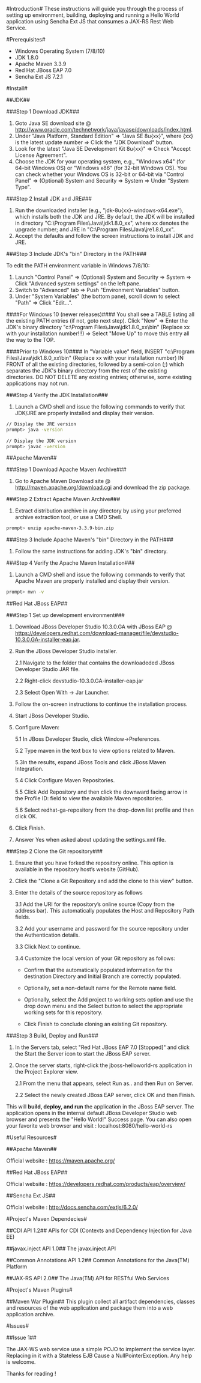 #Introduction#
These instructions will guide you through the process of setting up environment, building, deploying and running a Hello World application using Sencha Ext JS that consumes a JAX-RS Rest Web Service.

#Prerequisites#
- Windows Operating System (7/8/10)
- JDK 1.8.0
- Apache Maven 3.3.9
- Red Hat JBoss EAP 7.0
- Sencha Ext JS 7.2.1

#Install#

##JDK##

###Step 1 Download JDK###

1. Goto Java SE download site @ http://www.oracle.com/technetwork/java/javase/downloads/index.html.
2.  Under "Java Platform, Standard Edition" ⇒ "Java SE 8u{xx}", where {xx} is the latest update number ⇒ Click the "JDK Download" button.
3. Look for the latest "Java SE Development Kit 8u{xx}" ⇒ Check "Accept License Agreement".
4. Choose the JDK for your operating system, e.g., "Windows x64" (for 64-bit Windows OS) or "Windows x86" (for 32-bit Windows OS). You can check whether your Windows OS is 32-bit or 64-bit via "Control Panel" ⇒ (Optional) System and Security ⇒ System ⇒ Under "System Type".

###Step 2 Install JDK and JRE###

1. Run the downloaded installer (e.g., "jdk-8u{xx}-windows-x64.exe"), which installs both the JDK and JRE. By default, the JDK will be installed in directory "C:\Program Files\Java\jdk1.8.0_xx", where xx denotes the upgrade number; and JRE in "C:\Program Files\Java\jre1.8.0_xx".
2. Accept the defaults and follow the screen instructions to install JDK and JRE.

###Step 3 Include JDK's "bin" Directory in the PATH###

To edit the PATH environment variable in Windows 7/8/10:

1. Launch "Control Panel" ⇒ (Optional) System and Security ⇒ System ⇒ Click "Advanced system settings" on the left pane.
2. Switch to "Advanced" tab ⇒ Push "Environment Variables" button.
3. Under "System Variables" (the bottom pane), scroll down to select "Path" ⇒ Click "Edit...".

####For Windows 10 (newer releases)####
You shall see a TABLE listing all the existing PATH entries (if not, goto next step). Click "New" ⇒ Enter the JDK's binary directory "c:\Program Files\Java\jdk1.8.0_xx\bin" (Replace xx with your installation number!!!) ⇒ Select "Move Up" to move this entry all the way to the TOP.
    
####Prior to Windows 10####
In "Variable value" field, INSERT "c:\Program Files\Java\jdk1.8.0_xx\bin" (Replace xx with your installation number) IN FRONT of all the existing directories, followed by a semi-colon (;) which separates the JDK's binary directory from the rest of the existing directories. DO NOT DELETE any existing entries; otherwise, some existing applications may not run. 
    
###Step 4 Verify the JDK Installation###

1. Launch a CMD shell and issue the following commands to verify that JDK/JRE are properly installed and display their version.
```bash
// Display the JRE version
prompt> java -version
 
// Display the JDK version
prompt> javac -version
```

##Apache Maven##

###Step 1 Download Apache Maven Archive###
1. Go to Apache Maven Download site @ http://maven.apache.org/download.cgi and download the zip package.

###Step 2 Extract Apache Maven Archive###

1. Extract distribution archive in any directory by using your preferred archive extraction tool, or use a CMD Shell.

```bash
prompt> unzip apache-maven-3.3.9-bin.zip
```

###Step 3 Include Apache Maven's "bin" Directory in the PATH###

1. Follow the same instructions for adding JDK's "bin" directory.

###Step 4 Verify the Apache Maven Installation###
1. Launch a CMD shell and issue the following commands to verify that Apache Maven are properly installed and display their version.

```bash
prompt> mvn -v
```

##Red Hat JBoss EAP##

###Step 1 Set up development environment###

1. Download JBoss Developer Studio 10.3.0.GA with JBoss EAP @ https://developers.redhat.com/download-manager/file/devstudio-10.3.0.GA-installer-eap.jar.

2. Run the JBoss Developer Studio installer.

    2.1 Navigate to the folder that contains the downloadeded JBoss Developer Studio JAR file.

    2.2 Right-click devstudio-10.3.0.GA-installer-eap.jar

    2.3 Select Open With → Jar Launcher.

3. Follow the on-screen instructions to continue the installation process.

4. Start JBoss Developer Studio.

5. Configure Maven:

    5.1 In JBoss Developer Studio, click Window→Preferences.

    5.2 Type maven in the text box to view options related to Maven.

    5.3In the results, expand JBoss Tools and click JBoss Maven Integration.

    5.4 Click Configure Maven Repositories.

    5.5 Click Add Repository and then click the downward facing arrow in the Profile ID: field to view the available Maven repositories.

    5.6 Select redhat-ga-repository from the drop-down list profile and then click OK.
    
6. Click Finish.

7. Answer Yes when asked about updating the settings.xml file.

###Step 2 Clone the Git repository###

1. Ensure that you have forked the repository online. This option is available in the repository host’s website (GitHub).

2. Click the "Clone a Git Repository and add the clone to this view" button.

3. Enter the details of the source repository as follows

    3.1 Add the URI for the repository’s online source (Copy from the address bar). This automatically populates the Host and Repository Path fields.
        
    3.2 Add your username and password for the source repository under the Authentication details.

    3.3 Click Next to continue.

    3.4 Customize the local version of your Git repository as follows:
    
    - Confirm that the automatically populated information for the destination Directory and Initial Branch are             correctly populated.
        
    - Optionally, set a non-default name for the Remote name field.

    - Optionally, select the Add project to working sets option and use the drop down menu and the Select button to select the appropriate working sets for this repository.

    - Click Finish to conclude cloning an existing Git repository. 

###Step 3 Build, Deploy and Run###

1. In the Servers tab, select "Red Hat JBoss EAP 7.0 [Stopped]" and click the Start the Server icon to start the JBoss EAP server.

2. Once the server starts, right-click the jboss-helloworld-rs application in the Project Explorer view.

    2.1 From the menu that appears, select Run as.. and then Run on Server.

    2.2 Select the newly created JBoss EAP server, click OK and then Finish.

This will **build, deploy, and run** the application in the JBoss EAP server. The application opens in the internal default JBoss Developer Studio web browser and presents the "Hello World!" Success page. You can also open your favorite web browser and visit : localhost:8080/hello-world-rs

#Useful Resources#

##Apache Maven##

Official website : https://maven.apache.org/

##Red Hat JBoss EAP##

Official website : https://developers.redhat.com/products/eap/overview/

##Sencha Ext JS##

Official website : http://docs.sencha.com/extjs/6.2.0/

#Project's Maven Dependecies#

##CDI API 1.2##
APIs for CDI (Contexts and Dependency Injection for Java EE)

##javax.inject API 1.0##
The javax.inject API

##Common Annotations API 1.2##
Common Annotations for the Java(TM) Platform

##JAX-RS API 2.0##
The Java(TM) API for RESTful Web Services

#Project's Maven Plugins#

##Maven War Plugin##
This plugin collect all artifact dependencies, classes and resources of the web application and package them into a web application archive.

#Issues#

##Issue 1##

The JAX-WS web service use a simple POJO to implement the service layer. Replacing in it with a Stateless EJB Cause a NullPointerException. Any help is welcome. 

Thanks for reading !
